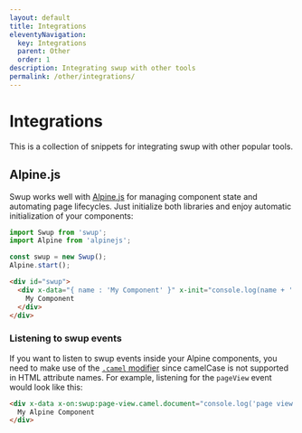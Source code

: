 ```yaml
---
layout: default
title: Integrations
eleventyNavigation:
  key: Integrations
  parent: Other
  order: 1
description: Integrating swup with other tools
permalink: /other/integrations/
---
```


# Integrations

This is a collection of snippets for integrating swup with other popular tools.

## Alpine.js

Swup works well with [Alpine.js](https://alpinejs.dev/) for managing component
state and automating page lifecycles. Just initialize both libraries and enjoy
automatic initialization of your components:

```js
import Swup from 'swup';
import Alpine from 'alpinejs';

const swup = new Swup();
Alpine.start();
```

```html
<div id="swup">
  <div x-data="{ name : 'My Component' }" x-init="console.log(name + ' initialized!')">
    My Component
  </div>
</div>
```

### Listening to swup events

If you want to listen to swup events inside your Alpine components, you need to
make use of the [`.camel` modifier](https://alpinejs.dev/directives/on#camel)
since camelCase is not supported in HTML attribute names. For example, listening
for the `pageView` event would look like this:

```html
<div x-data x-on:swup:page-view.camel.document="console.log('page view registered!')">
  My Alpine Component
</div>
```
